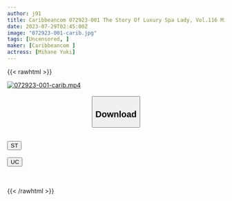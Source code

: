 ```yaml
---
author: j91
title: Caribbeancom 072923-001 The Story Of Luxury Spa Lady, Vol.116 Mihane Yuki
date: 2023-07-29T02:45:00Z
image: "072923-001-carib.jpg"
tags: [Uncensored, ]
maker: [Caribbeancom ]
actress: [Mihane Yuki]
---
```



{{< rawhtml >}}

<div class="video" data-videoid="4zDkgLJL2OiKQPJ">
    <a href="javascript:;">
        <img src="https://my.j91.asia/posts/072923-001-carib/072923-001-carib.jpg" width="WIDTH" height="HEIGHT" alt="072923-001-carib.mp4" loading="lazy">
    </a>
</div>

<script type="text/javascript" src="https://j91.asia/asset/on-demand-st.js"></script>

<br>
  <link rel="stylesheet" href="https://j91.asia/asset/bs5.css">
  
  <center>
  <button class="btn btn-primary" type="button" data-bs-toggle="collapse" data-bs-target=".multi-collapse" aria-expanded="false" aria-controls="multiCollapseExample1 multiCollapseExample2"><h2>Download</h2></button></center>
</p>
<div class="row">
  <div class="col">
    <div class="collapse multi-collapse" id="multiCollapseExample1">
      <div class="card card-body">
	      	      <br>
<div class="buttons">  
<a href="https://streamtape.to/v/4zDkgLJL2OiKQPJ"><button class="btn-hover color-3"><i class="fa fa-download"></i> ST</button></a></div>
    </div>
  </div>
</div>
  <div class="col">
    <div class="collapse multi-collapse" id="multiCollapseExample2">
      <div class="card card-body">
	      <br>
<div class="buttons">
    <a href="https://userscloud.com/8rou7vci6ncc"><button class="btn-hover color-9"><i class="fa fa-download"></i> UC</button></a></div>
<br><br>
      </div>
    </div>
  </div>
</div>

{{< /rawhtml >}}
